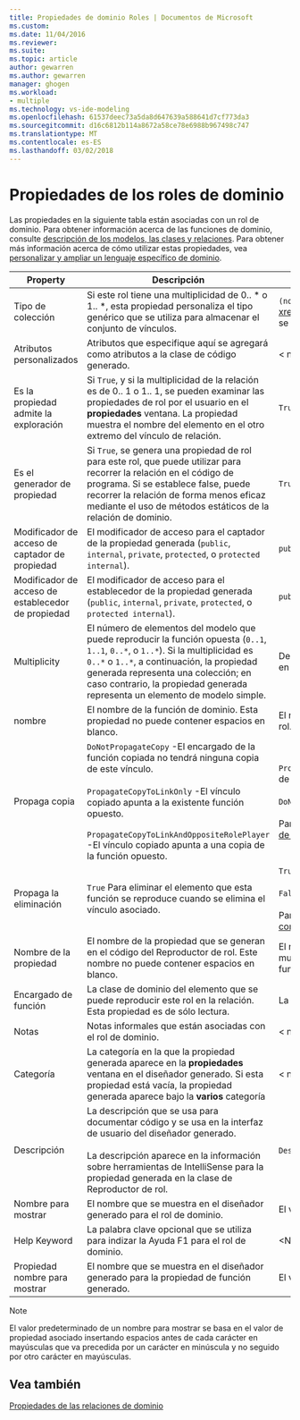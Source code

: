 ```yaml
---
title: Propiedades de dominio Roles | Documentos de Microsoft
ms.custom: 
ms.date: 11/04/2016
ms.reviewer: 
ms.suite: 
ms.topic: article
author: gewarren
ms.author: gewarren
manager: ghogen
ms.workload:
- multiple
ms.technology: vs-ide-modeling
ms.openlocfilehash: 61537deec73a5da8d647639a588641d7cf773da3
ms.sourcegitcommit: d16c6812b114a8672a58ce78e6988b967498c747
ms.translationtype: MT
ms.contentlocale: es-ES
ms.lasthandoff: 03/02/2018
---
```

# <a name="properties-of-domain-roles"></a>Propiedades de los roles de dominio
Las propiedades en la siguiente tabla están asociadas con un rol de dominio. Para obtener información acerca de las funciones de dominio, consulte [descripción de los modelos, las clases y relaciones](../modeling/understanding-models-classes-and-relationships.md). Para obtener más información acerca de cómo utilizar estas propiedades, vea [personalizar y ampliar un lenguaje específico de dominio](../modeling/customizing-and-extending-a-domain-specific-language.md).

|Property|Descripción|Default|
|--------------|-----------------|-------------|
|Tipo de colección|Si este rol tiene una multiplicidad de 0.. * o 1.. \*, esta propiedad personaliza el tipo genérico que se utiliza para almacenar el conjunto de vínculos.|`(none)` - <xref:Microsoft.VisualStudio.Modeling.LinkedElementCollection%601> se utiliza|
|Atributos personalizados|Atributos que especifique aquí se agregará como atributos a la clase de código generado.|< none\>|
|Es la propiedad admite la exploración|Si `True`, y si la multiplicidad de la relación es de 0.. 1 o 1.. 1, se pueden examinar las propiedades de rol por el usuario en el **propiedades** ventana. La propiedad muestra el nombre del elemento en el otro extremo del vínculo de relación.|`True`|
|Es el generador de propiedad|Si `True`, se genera una propiedad de rol para este rol, que puede utilizar para recorrer la relación en el código de programa. Si se establece false, puede recorrer la relación de forma menos eficaz mediante el uso de métodos estáticos de la relación de dominio.|`True`|
|Modificador de acceso de captador de propiedad|El modificador de acceso para el captador de la propiedad generada (`public`, `internal`, `private`, `protected`, o `protected internal`).|`public`|
|Modificador de acceso de establecedor de propiedad|El modificador de acceso para el establecedor de la propiedad generada (`public`, `internal`, `private`, `protected`, o `protected internal`).|`public`|
|Multiplicity|El número de elementos del modelo que puede reproducir la función opuesta (`0..1`, `1..1`, `0..*`, o `1..*`). Si la multiplicidad es `0..*` o `1..*`, a continuación, la propiedad generada representa una colección; en caso contrario, la propiedad generada representa un elemento de modelo simple.|Depende del tipo de relación y si se trata del rol de origen o destino en la relación.|
|nombre|El nombre de la función de dominio. Esta propiedad no puede contener espacios en blanco.|El nombre de la clase de dominio del Reproductor de rol para este rol.|
|Propaga copia|`DoNotPropagateCopy` -El encargado de la función copiada no tendrá ninguna copia de este vínculo.<br /><br /> `PropagateCopyToLinkOnly` -El vínculo copiado apunta a la existente función opuesto.<br /><br /> `PropagateCopyToLinkAndOppositeRolePlayer` -El vínculo copiado apunta a una copia de la función opuesto.|`PropagateCopyToLinkAndOppositeRolePlayer` para los roles de origen de las incrustaciones.<br /><br /> `DoNotPropagateCopy` para otros roles.<br /><br /> Para obtener más información, vea [personalizar el comportamiento de copia](../modeling/customizing-copy-behavior.md)|
|Propaga la eliminación|`True` Para eliminar el elemento que esta función se reproduce cuando se elimina el vínculo asociado.|`True` para el destino de una función de incrustación.<br /><br /> `False` para otros roles.<br /><br /> Para obtener más información, consulte [personalizar el comportamiento de eliminación](../modeling/customizing-deletion-behavior.md).|
|Nombre de la propiedad|El nombre de la propiedad que se generan en el código del Reproductor de rol. Este nombre no puede contener espacios en blanco.|El nombre de la función opuesta si este rol tiene un cero a uno o una multiplicidad de uno a uno; en caso contrario, el nombre de la función opuesta pluralized.|
|Encargado de función|La clase de dominio del elemento que se puede reproducir este rol en la relación. Esta propiedad es de sólo lectura.|La clase de dominio del Reproductor de rol para este rol.|
|Notas|Notas informales que están asociadas con el rol de dominio.|< none\>|
|Categoría|La categoría en la que la propiedad generada aparece en la **propiedades** ventana en el diseñador generado. Si esta propiedad está vacía, la propiedad generada aparece bajo la **varios** categoría|< none\>|
|Descripción|La descripción que se usa para documentar código y se usa en la interfaz de usuario del diseñador generado.<br /><br /> La descripción aparece en la información sobre herramientas de IntelliSense para la propiedad generada en la clase de Reproductor de rol.|`Description for` *el nombre completo de la función*|
|Nombre para mostrar|El nombre que se muestra en el diseñador generado para el rol de dominio.|El valor ajustado de la propiedad Name.|
|Help Keyword|La palabra clave opcional que se utiliza para indizar la Ayuda F1 para el rol de dominio.|\<Ninguno >|
|Propiedad nombre para mostrar|El nombre que se muestra en el diseñador generado para la propiedad de función generado.|El valor ajustado de la propiedad de nombre de la propiedad.|

> [!NOTE]
>  El valor predeterminado de un nombre para mostrar se basa en el valor de propiedad asociado insertando espacios antes de cada carácter en mayúsculas que va precedida por un carácter en minúscula y no seguido por otro carácter en mayúsculas.

## <a name="see-also"></a>Vea también
 [Propiedades de las relaciones de dominio](../modeling/properties-of-domain-relationships.md)